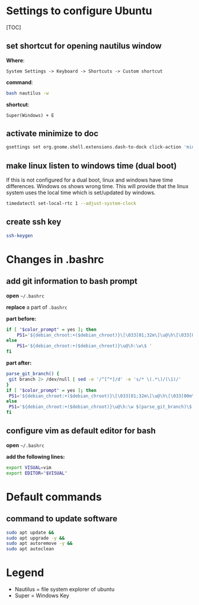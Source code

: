 # Settings to configure Ubuntu
[TOC]

## set shortcut for opening nautilus window
**Where**:
```
System Settings -> Keyboard -> Shortcuts -> Custom shortcut
```

**command**:
```bash
bash nautilus -w
```

**shortcut**:
```
Super(Windows) + E
```

## activate minimize to doc
```bash
gsettings set org.gnome.shell.extensions.dash-to-dock click-action 'minimize'
```

## make linux listen to windows time (dual boot)
If this is not configured for a dual boot, linux and windows have time differences.
Windows os shows wrong time.
This will provide that the linux system uses the local time which is set/updated by windows.

```bash
timedatectl set-local-rtc 1 --adjust-system-clock
```

## create ssh key
```bash
ssh-keygen
```


# Changes in .bashrc
## add git information to bash prompt
**open** ```~/.bashrc```

**replace** a part of ```.bashrc```

**part before:**
```bash
if [ "$color_prompt" = yes ]; then
    PS1='${debian_chroot:+($debian_chroot)}\[\033[01;32m\]\u@\h\[\033[00m\]:\[\033[01;34m\]\w\[\033[00m\]\$ '
else
    PS1='${debian_chroot:+($debian_chroot)}\u@\h:\w\$ '
fi
```

**part after:**
```bash
parse_git_branch() {
 git branch 2> /dev/null | sed -e '/^[^*]/d' -e 's/* \(.*\)/(\1)/'
}
if [ "$color_prompt" = yes ]; then
 PS1='${debian_chroot:+($debian_chroot)}\[\033[01;32m\]\u@\h\[\033[00m\]:\[\033[01;34m\]\w\[\033[01;33m\] $(parse_git_branch)\[\033[00m\]\$ '
else
 PS1='${debian_chroot:+($debian_chroot)}\u@\h:\w $(parse_git_branch)\$ '
fi
```

## configure vim as default editor for bash
**open** ```~/.bashrc```

**add the following lines:**
```bash
export VISUAL=vim
export EDITOR="$VISUAL"
```


# Default commands
## command to update software
```bash
sudo apt update &&
sudo apt upgrade -y &&
sudo apt autoremove -y &&
sudo apt autoclean
```

# Legend
- Nautilus =  file system explorer of ubuntu
- Super = Windows Key
